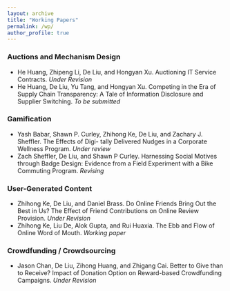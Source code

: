 ```yaml
---
layout: archive
title: "Working Papers"
permalink: /wp/
author_profile: true
---
```



### Auctions and Mechanism Design

<ul>
   <li>
      <p style="display: inline;">He Huang, Zhipeng Li, De Liu, and Hongyan Xu. Auctioning IT Service Contracts. <i>Under Revision</i></p>
   </li>

   <li>
      <p style="display: inline;">He Huang, De Liu, Yu Tang, and Hongyan Xu. Competing in the Era of Supply Chain Transparency: A Tale of Information Disclosure and Supplier Switching. <i>To be submitted</i></p>
   </li>

</ul>

### Gamification


<ul>
   <li>
      <p style="display: inline;">Yash Babar, Shawn P. Curley, Zhihong Ke, De Liu, and Zachary J. Sheffler. The Effects of Digi- tally Delivered Nudges in a Corporate Wellness Program. <i>Under review</i></p>
   </li>
   <li>
      <p style="display: inline;">Zach Sheffler, De Liu, and Shawn P Curley. Harnessing Social Motives through Badge Design: Evidence from a Field Experiment with a Bike Commuting Program. <i>Revising</i></p>
   </li>
</ul>

### User-Generated Content

<ul>
   <li>
      <p style="display: inline;">Zhihong Ke, De Liu, and Daniel Brass. Do Online Friends Bring Out the Best in Us? The Effect of Friend Contributions on Online Review Provision. <i>Under Revision</i></p>
   </li>
   <li>
      <p style="display: inline;">Zhihong Ke, Liu De, Alok Gupta, and Rui Huaxia. The Ebb and Flow of Online Word of Mouth.</p>
      <i>Working paper</i></p>
      
   </li>
<!--    <li>
      <p style="display: inline;">Yumei He, Xunhua Guo, De Liu, and Guoqing Chen. Just Enjoy it! The Effect of Model Attractiveness in Online Review Helpfulness. <i>Working paper</i></p>
   </li> -->
<!--    <li>
      <p style="display: inline;">Juan Ling, Raina Brands, Dan Brass, De Liu, Steve Borgatti, and Ajay Mehra. Gender, Structural Hules, and Legitimacy: The Production of Useful Knowledge in Elite Management Journals (1970- 2006). <i>Working paper</i></p>
   </li> -->
</ul>

### Crowdfunding / Crowdsourcing

<ul>
   <li>
      <p style="display: inline;">Jason Chan, De Liu, Zihong Huang, and Zhigang Cai. Better to Give than to Receive? Impact of Donation Option on Reward-based Crowdfunding Campaigns. <i>Under Revision</i></p>
   </li>

</ul>

<!-- ### Augmented Intelligence

<ul>
   <li>
      <p style="display: inline;">Yiting Guo, Yilin Li, De Liu, and Xin (Sean) Xu. Augmented Intelligence for Call Center Quality Management: An Automatic Customer Emotion Recognition Approach. <i>Working Paper</i></p>
   </li>
</ul> -->